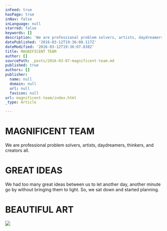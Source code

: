 ```yaml
---
inFeed: true
hasPage: true
inNav: false
inLanguage: null
starred: false
keywords: []
description: 'We are professional problem solvers, artists, daydreamers, thinkers, and creators all.'
datePublished: '2016-03-12T19:36:08.117Z'
dateModified: '2016-03-12T19:36:07.838Z'
title: MAGNIFICENT TEAM
author: []
sourcePath: _posts/2016-03-07-magnificent-team.md
published: true
authors: []
publisher:
  name: null
  domain: null
  url: null
  favicon: null
url: magnificent-team/index.html
_type: Article

---
```

# MAGNIFICENT TEAM

We are professional problem solvers, artists, daydreamers, thinkers, and creators all.

# GREAT IDEAS

We had too many great ideas between us to let another day, another minute go by without bringing them to light. So, we sat down and started planning.

# BEAUTIFUL ART
![](https://the-grid-user-content.s3-us-west-2.amazonaws.com/eea869df-fa9b-4c65-aea2-8250c740f970.jpg)